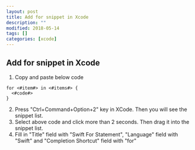 ```yaml
---
layout: post
title: Add for snippet in Xcode
description: ""
modified: 2018-05-14
tags: []
categories: [xcode]
---
```


## Add for snippet in Xcode

1. Copy and paste below code
```
for <#item#> in <#items#> {
  <#code#>
}
```
2. Press "Ctrl+Command+Option+2" key in XCode. Then you will see the snippet list.
3. Select above code and click more than 2 seconds. Then drag it into the snippet list.
4. Fill in "Title" field with "Swift For Statement", "Language" field with "Swift" and "Completion Shortcut" field with "for"